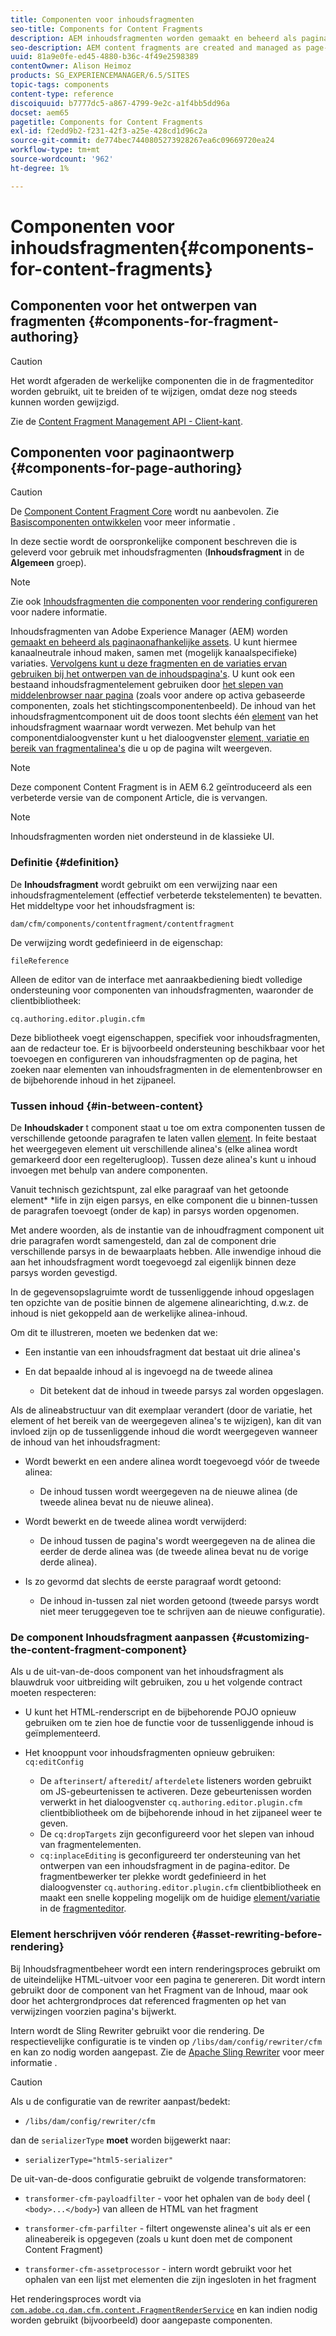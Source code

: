 ```yaml
---
title: Componenten voor inhoudsfragmenten
seo-title: Components for Content Fragments
description: AEM inhoudsfragmenten worden gemaakt en beheerd als pagina-onafhankelijke elementen
seo-description: AEM content fragments are created and managed as page-independent assets
uuid: 81a9e0fe-ed45-4880-b36c-4f49e2598389
contentOwner: Alison Heimoz
products: SG_EXPERIENCEMANAGER/6.5/SITES
topic-tags: components
content-type: reference
discoiquuid: b7777dc5-a867-4799-9e2c-a1f4bb5dd96a
docset: aem65
pagetitle: Components for Content Fragments
exl-id: f2edd9b2-f231-42f3-a25e-428cd1d96c2a
source-git-commit: de774bec7440805273928267ea6c09669720ea24
workflow-type: tm+mt
source-wordcount: '962'
ht-degree: 1%

---
```


# Componenten voor inhoudsfragmenten{#components-for-content-fragments}

## Componenten voor het ontwerpen van fragmenten {#components-for-fragment-authoring}

>[!CAUTION]
>
>Het wordt afgeraden de werkelijke componenten die in de fragmenteditor worden gebruikt, uit te breiden of te wijzigen, omdat deze nog steeds kunnen worden gewijzigd.

Zie de [Content Fragment Management API - Client-kant](/help/sites-developing/customizing-content-fragments.md#the-content-fragment-management-api-client-side).

## Componenten voor paginaontwerp {#components-for-page-authoring}

>[!CAUTION]
>
>De [Component Content Fragment Core](https://helpx.adobe.com/experience-manager/core-components/using/content-fragment-component.html) wordt nu aanbevolen. Zie [Basiscomponenten ontwikkelen](https://helpx.adobe.com/experience-manager/core-components/using/developing.html) voor meer informatie .
>
>In deze sectie wordt de oorspronkelijke component beschreven die is geleverd voor gebruik met inhoudsfragmenten (**Inhoudsfragment** in de **Algemeen** groep).

>[!NOTE]
>
>Zie ook [Inhoudsfragmenten die componenten voor rendering configureren](/help/sites-developing/content-fragments-config-components-rendering.md) voor nadere informatie.

Inhoudsfragmenten van Adobe Experience Manager (AEM) worden [gemaakt en beheerd als paginaonafhankelijke assets](/help/assets/content-fragments/content-fragments.md). U kunt hiermee kanaalneutrale inhoud maken, samen met (mogelijk kanaalspecifieke) variaties. [Vervolgens kunt u deze fragmenten en de variaties ervan gebruiken bij het ontwerpen van de inhoudspagina&#39;s](/help/sites-authoring/content-fragments.md). U kunt ook een bestaand inhoudsfragmentelement gebruiken door [het slepen van middelenbrowser naar pagina](/help/sites-authoring/content-fragments.md#adding-a-content-fragment-to-your-page) (zoals voor andere op activa gebaseerde componenten, zoals het stichtingscomponentenbeeld). De inhoud van het inhoudsfragmentcomponent uit de doos toont slechts één [element](/help/assets/content-fragments/content-fragments.md#constituent-parts-of-a-content-fragment) van het inhoudsfragment waarnaar wordt verwezen. Met behulp van het componentdialoogvenster kunt u het dialoogvenster [element, variatie en bereik van fragmentalinea&#39;s](/help/assets/content-fragments/content-fragments.md#constituent-parts-of-a-content-fragment) die u op de pagina wilt weergeven.

>[!NOTE]
>
>Deze component Content Fragment is in AEM 6.2 geïntroduceerd als een verbeterde versie van de component Article, die is vervangen.

>[!NOTE]
>
>Inhoudsfragmenten worden niet ondersteund in de klassieke UI.

### Definitie {#definition}

De **Inhoudsfragment** wordt gebruikt om een verwijzing naar een inhoudsfragmentelement (effectief verbeterde tekstelementen) te bevatten. Het middeltype voor het inhoudsfragment is:

`dam/cfm/components/contentfragment/contentfragment`

De verwijzing wordt gedefinieerd in de eigenschap:

`fileReference`

Alleen de editor van de interface met aanraakbediening biedt volledige ondersteuning voor componenten van inhoudsfragmenten, waaronder de clientbibliotheek:

`cq.authoring.editor.plugin.cfm`

Deze bibliotheek voegt eigenschappen, specifiek voor inhoudsfragmenten, aan de redacteur toe. Er is bijvoorbeeld ondersteuning beschikbaar voor het toevoegen en configureren van inhoudsfragmenten op de pagina, het zoeken naar elementen van inhoudsfragmenten in de elementenbrowser en de bijbehorende inhoud in het zijpaneel.

### Tussen inhoud {#in-between-content}

De **Inhoudskader** t component staat u toe om extra componenten tussen de verschillende getoonde paragrafen te laten vallen [element](/help/assets/content-fragments/content-fragments.md#constituent-parts-of-a-content-fragment). In feite bestaat het weergegeven element uit verschillende alinea&#39;s (elke alinea wordt gemarkeerd door een regelterugloop). Tussen deze alinea&#39;s kunt u inhoud invoegen met behulp van andere componenten.

Vanuit technisch gezichtspunt, zal elke paragraaf van het getoonde element* *life in zijn eigen parsys, en elke component die u binnen-tussen de paragrafen toevoegt (onder de kap) in parsys worden opgenomen.

Met andere woorden, als de instantie van de inhoudfragment component uit drie paragrafen wordt samengesteld, dan zal de component drie verschillende parsys in de bewaarplaats hebben. Alle inwendige inhoud die aan het inhoudsfragment wordt toegevoegd zal eigenlijk binnen deze parsys worden gevestigd.

In de gegevensopslagruimte wordt de tussenliggende inhoud opgeslagen ten opzichte van de positie binnen de algemene alinearichting, d.w.z. de inhoud is niet gekoppeld aan de werkelijke alinea-inhoud.

Om dit te illustreren, moeten we bedenken dat we:

* Een instantie van een inhoudsfragment dat bestaat uit drie alinea&#39;s
* En dat bepaalde inhoud al is ingevoegd na de tweede alinea

   * Dit betekent dat de inhoud in tweede parsys zal worden opgeslagen.

Als de alineabstructuur van dit exemplaar verandert (door de variatie, het element of het bereik van de weergegeven alinea&#39;s te wijzigen), kan dit van invloed zijn op de tussenliggende inhoud die wordt weergegeven wanneer de inhoud van het inhoudsfragment:

* Wordt bewerkt en een andere alinea wordt toegevoegd vóór de tweede alinea:

   * De inhoud tussen wordt weergegeven na de nieuwe alinea (de tweede alinea bevat nu de nieuwe alinea).

* Wordt bewerkt en de tweede alinea wordt verwijderd:

   * De inhoud tussen de pagina&#39;s wordt weergegeven na de alinea die eerder de derde alinea was (de tweede alinea bevat nu de vorige derde alinea).

* Is zo gevormd dat slechts de eerste paragraaf wordt getoond:

   * De inhoud in-tussen zal niet worden getoond (tweede parsys wordt niet meer teruggegeven toe te schrijven aan de nieuwe configuratie).

### De component Inhoudsfragment aanpassen {#customizing-the-content-fragment-component}

Als u de uit-van-de-doos component van het inhoudsfragment als blauwdruk voor uitbreiding wilt gebruiken, zou u het volgende contract moeten respecteren:

* U kunt het HTML-renderscript en de bijbehorende POJO opnieuw gebruiken om te zien hoe de functie voor de tussenliggende inhoud is geïmplementeerd.
* Het knooppunt voor inhoudsfragmenten opnieuw gebruiken: `cq:editConfig`

   * De `afterinsert`/ `afteredit`/ `afterdelete` listeners worden gebruikt om JS-gebeurtenissen te activeren. Deze gebeurtenissen worden verwerkt in het dialoogvenster `cq.authoring.editor.plugin.cfm` clientbibliotheek om de bijbehorende inhoud in het zijpaneel weer te geven.
   * De `cq:dropTargets` zijn geconfigureerd voor het slepen van inhoud van fragmentelementen.
   * `cq:inplaceEditing` is geconfigureerd ter ondersteuning van het ontwerpen van een inhoudsfragment in de pagina-editor. De fragmentbewerker ter plekke wordt gedefinieerd in het dialoogvenster `cq.authoring.editor.plugin.cfm` clientbibliotheek en maakt een snelle koppeling mogelijk om de huidige [element/variatie](/help/assets/content-fragments/content-fragments.md#constituent-parts-of-a-content-fragment) in de [fragmenteditor](/help/assets/content-fragments/content-fragments-variations.md).

### Element herschrijven vóór renderen {#asset-rewriting-before-rendering}

Bij Inhoudsfragmentbeheer wordt een intern renderingsproces gebruikt om de uiteindelijke HTML-uitvoer voor een pagina te genereren. Dit wordt intern gebruikt door de component van het Fragment van de Inhoud, maar ook door het achtergrondproces dat referenced fragmenten op het van verwijzingen voorzien pagina&#39;s bijwerkt.

Intern wordt de Sling Rewriter gebruikt voor die rendering. De respectievelijke configuratie is te vinden op `/libs/dam/config/rewriter/cfm` en kan zo nodig worden aangepast. Zie de [Apache Sling Rewriter](https://sling.apache.org/documentation/bundles/output-rewriting-pipelines-org-apache-sling-rewriter.html) voor meer informatie .

>[!CAUTION]
>
>Als u de configuratie van de rewriter aanpast/bedekt:
>
>* `/libs/dam/config/rewriter/cfm`
>
>dan de `serializerType` **moet** worden bijgewerkt naar:
>
>* `serializerType="html5-serializer"`


De uit-van-de-doos configuratie gebruikt de volgende transformatoren:

* `transformer-cfm-payloadfilter` - voor het ophalen van de `body` deel ( `<body>...</body>`) van alleen de HTML van het fragment

* `transformer-cfm-parfilter` - filtert ongewenste alinea&#39;s uit als er een alineabereik is opgegeven (zoals u kunt doen met de component Content Fragment)
* `transformer-cfm-assetprocessor` - intern wordt gebruikt voor het ophalen van een lijst met elementen die zijn ingesloten in het fragment

Het renderingsproces wordt via [`com.adobe.cq.dam.cfm.content.FragmentRenderService`](https://helpx.adobe.com/experience-manager/6-5/sites/developing/using/reference-materials/javadoc/com/adobe/cq/dam/cfm/ContentFragment.html) en kan indien nodig worden gebruikt (bijvoorbeeld) door aangepaste componenten.
